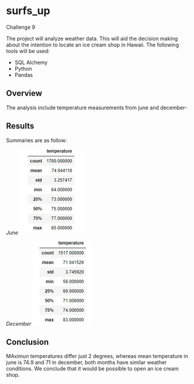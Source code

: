 # surfs_up
Challenge 9

The project will analyze weather data. This will aid the decision making about the intention to locate an ice cream shop in Hawaii.
The following tools will be used:
* SQL Alchemy
* Python
* Pandas

## Overview

The analysis include temperature measurements from june and december-


 ## Results
 
Summaries are as follow:

*June* ![This is an image](https://github.com/cazaresG/surfs_up/blob/59f72a202c85b84bdfc37c54f61721558e1f82e9/june_temps.jpg) 

*December* ![This is an image](https://github.com/cazaresG/surfs_up/blob/62077b11257c4092c9f54407c19752e821ea1f50/december_temps.jpg) 

## Conclusion

MAximun temperatures differ just 2 degrees, whereas mean temperature in june is 74.9 and 71 in december, both months have similar weather conditions.
We conclude that it would be possible to open an ice cream shop.



